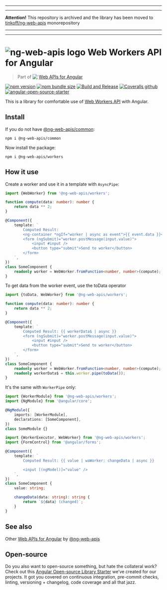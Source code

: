 ___
___
**Attention!** This repository is archived and the library has been moved to [tinkoff/ng-web-apis](https://github.com/Tinkoff/ng-web-apis) monorepository
___
___
# ![ng-web-apis logo](projects/demo/src/assets/logo.svg) Web Workers API for Angular

> Part of <img src="projects/demo/src/assets/web-api.svg" align="top"> [Web APIs for Angular](https://ng-web-apis.github.io/)

[![npm version](https://img.shields.io/npm/v/@ng-web-apis/workers.svg)](https://npmjs.com/package/@ng-web-apis/workers)
[![npm bundle size](https://img.shields.io/bundlephobia/minzip/@ng-web-apis/workers)](https://bundlephobia.com/result?p=@ng-web-apis/workers)
[![Build and Release](https://github.com/ng-web-apis/workers/workflows/Build%20and%20Release/badge.svg?workflow=build)](https://github.com/ng-web-apis/workers/actions?query=workflow%3ABuild%20and%20Release)
[![Coveralls github](https://img.shields.io/coveralls/github/ng-web-apis/workers)](https://coveralls.io/github/ng-web-apis/workers?branch=master)
[![angular-open-source-starter](https://img.shields.io/badge/made%20with-angular--open--source--starter-d81676?logo=angular)](https://github.com/TinkoffCreditSystems/angular-open-source-starter)

This is a library for comfortable use of
[Web Workers API](https://developer.mozilla.org/en-US/docs/Web/API/Web_Workers_API)
with Angular.

## Install

If you do not have [@ng-web-apis/common](https://github.com/ng-web-apis/common):

```
npm i @ng-web-apis/common
```

Now install the package:

```
npm i @ng-web-apis/workers
```

## How it use

Create a worker and use it in a template with `AsyncPipe`:

```typescript
import {WebWorker} from '@ng-web-apis/workers';

function compute(data: number): number {
    return data ** 2;
}

@Component({
    template: `
        Computed Result:
        <ng-container *ngIf="worker | async as event">{{ event.data }}</ng-container>
        <form (ngSubmit)="worker.postMessage(input.value)">
            <input #input />
            <button type="submit">Send to worker</button>
        </form>
    `,
})
class SomeComponent {
    readonly worker = WebWorker.fromFunction<number, number>(compute);
}
```

To get data from the worker event, use the toData operator

```typescript
import {toData, WebWorker} from '@ng-web-apis/workers';

function compute(data: number): number {
    return data ** 2;
}

@Component({
    template: `
        Computed Result: {{ workerData$ | async }}
        <form (ngSubmit)="worker.postMessage(input.value)">
            <input #input />
            <button type="submit">Send to worker</button>
        </form>
    `,
})
class SomeComponent {
    readonly worker = WebWorker.fromFunction<number, number>(compute);
    readonly workerData$ = this.worker.pipe(toData());
}
```

It's the same with `WorkerPipe` only:

```typescript
import {WorkerModule} from '@ng-web-apis/workers';
import {NgModule} from '@angular/core';

@NgModule({
    imports: [WorkerModule],
    declarations: [SomeComponent],
})
class SomeModule {}
```

```typescript
import {WorkerExecutor, WebWorker} from '@ng-web-apis/workers';
import {FormControl} from '@angular/forms';

@Component({
    template: `
        Computed Result: {{ value | waWorker: changeData | async }}

        <input [(ngModel)]="value" />
    `,
})
class SomeComponent {
    value: string;

    changeData(data: string): string {
        return `${data} (changed)`;
    }
}
```

## See also

Other [Web APIs for Angular](https://ng-web-apis.github.io/) by [@ng-web-apis](https://github.com/ng-web-apis)

## Open-source

Do you also want to open-source something, but hate the collateral work?
Check out this [Angular Open-source Library Starter](https://github.com/TinkoffCreditSystems/angular-open-source-starter)
we’ve created for our projects. It got you covered on continuous integration,
pre-commit checks, linting, versioning + changelog, code coverage and all that jazz.
